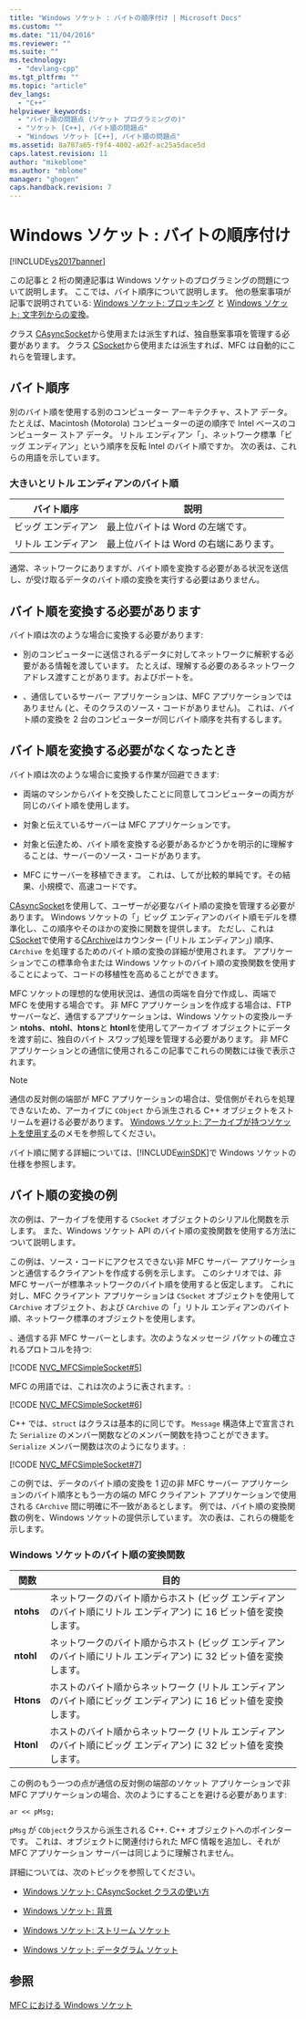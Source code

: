 ```yaml
---
title: "Windows ソケット : バイトの順序付け | Microsoft Docs"
ms.custom: ""
ms.date: "11/04/2016"
ms.reviewer: ""
ms.suite: ""
ms.technology: 
  - "devlang-cpp"
ms.tgt_pltfrm: ""
ms.topic: "article"
dev_langs: 
  - "C++"
helpviewer_keywords: 
  - "バイト順の問題点 (ソケット プログラミングの)"
  - "ソケット [C++], バイト順の問題点"
  - "Windows ソケット [C++], バイト順の問題点"
ms.assetid: 8a787a65-f9f4-4002-a02f-ac25a5dace5d
caps.latest.revision: 11
author: "mikeblome"
ms.author: "mblome"
manager: "ghogen"
caps.handback.revision: 7
---
```

# Windows ソケット : バイトの順序付け
[!INCLUDE[vs2017banner](../assembler/inline/includes/vs2017banner.md)]

この記事と 2 桁の関連記事は Windows ソケットのプログラミングの問題について説明します。  ここでは、バイト順序について説明します。  他の懸案事項が記事で説明されている: [Windows ソケット: ブロッキング](../Topic/Windows%20Sockets:%20Blocking.md) と [Windows ソケット: 文字列からの変換](../mfc/windows-sockets-converting-strings.md)。  
  
 クラス [CAsyncSocket](../Topic/CAsyncSocket%20Class.md)から使用または派生すれば、独自懸案事項を管理する必要があります。  クラス [CSocket](../mfc/reference/csocket-class.md)から使用または派生すれば、MFC は自動的にこれらを管理します。  
  
## バイト順序  
 別のバイト順を使用する別のコンピューター アーキテクチャ、ストア データ。  たとえば、Macintosh \(Motorola\) コンピューターの逆の順序で Intel ベースのコンピューター ストア データ。  リトル エンディアン「」、ネットワーク標準「ビッグ エンディアン」という順序を反転 Intel のバイト順ですか。  次の表は、これらの用語を示しています。  
  
### 大きいとリトル エンディアンのバイト順  
  
|バイト順序|説明|  
|-----------|--------|  
|ビッグ エンディアン|最上位バイトは Word の左端です。|  
|リトル エンディアン|最上位バイトは Word の右端にあります。|  
  
 通常、ネットワークにありますが、バイト順を変換する必要がある状況を送信し、が受け取るデータのバイト順の変換を実行する必要はありません。  
  
## バイト順を変換する必要があります  
 バイト順は次のような場合に変換する必要があります:  
  
-   別のコンピューターに送信されるデータに対してネットワークに解釈する必要がある情報を渡しています。  たとえば、理解する必要のあるネットワーク アドレス渡すことがあります。およびポートを。  
  
-   、通信しているサーバー アプリケーションは、MFC アプリケーションではありません \(と、そのクラスのソース・コードがありません\)。  これは、バイト順の変換を 2 台のコンピューターが同じバイト順序を共有するします。  
  
## バイト順を変換する必要がなくなったとき  
 バイト順は次のような場合に変換する作業が回避できます:  
  
-   両端のマシンからバイトを交換したことに同意してコンピューターの両方が同じのバイト順を使用します。  
  
-   対象と伝えているサーバーは MFC アプリケーションです。  
  
-   対象と伝達ため、バイト順を変換する必要があるかどうかを明示的に理解することは、サーバーのソース・コードがあります。  
  
-   MFC にサーバーを移植できます。  これは、してが比較的単純です。その結果、小規模で、高速コードです。  
  
 [CAsyncSocket](../Topic/CAsyncSocket%20Class.md)を使用して、ユーザーが必要なバイト順の変換を管理する必要があります。  Windows ソケットの「」ビッグ エンディアンのバイト順モデルを標準化し、この順序やそのほかの変換に関数を提供します。  ただし、これは [CSocket](../mfc/reference/csocket-class.md)で使用する[CArchive](../mfc/reference/carchive-class.md)はカウンター \(「リトル エンディアン」\) 順序、`CArchive` を処理するためのバイト順の変換の詳細が使用されます。  アプリケーションでこの標準命令または Windows ソケットのバイト順の変換関数を使用することによって、コードの移植性を高めることができます。  
  
 MFC ソケットの理想的な使用状況は、通信の両端を自分で作成し、両端で MFC を使用する場合です。  非 MFC アプリケーションを作成する場合は、FTP サーバーなど、通信するアプリケーションは、Windows ソケットの変換ルーチン **ntohs**、**ntohl**、**htons**と **htonl**を使用してアーカイブ オブジェクトにデータを渡す前に、独自のバイト スワップ処理を管理する必要があります。  非 MFC アプリケーションとの通信に使用されるこの記事でこれらの関数には後で表示されます。  
  
> [!NOTE]
>  通信の反対側の端部が MFC アプリケーションの場合は、受信側がそれらを処理できないため、アーカイブに `CObject` から派生される C\+\+ オブジェクトをストリームを避ける必要があります。  [Windows ソケット: アーカイブが持つソケットを使用する](../mfc/windows-sockets-using-sockets-with-archives.md)のメモを参照してください。  
  
 バイト順に関する詳細については、[!INCLUDE[winSDK](../atl/includes/winsdk_md.md)]で Windows ソケットの仕様を参照します。  
  
## バイト順の変換の例  
 次の例は、アーカイブを使用する `CSocket` オブジェクトのシリアル化関数を示します。  また、Windows ソケット API のバイト順の変換関数を使用する方法について説明します。  
  
 この例は、ソース・コードにアクセスできない非 MFC サーバー アプリケーションと通信するクライアントを作成する例を示します。  このシナリオでは、非 MFC サーバーが標準ネットワークのバイト順を使用すると仮定します。  これに対し、MFC クライアント アプリケーションは `CSocket` オブジェクトを使用して `CArchive` オブジェクト、および `CArchive` の「」リトル エンディアンのバイト順、ネットワーク標準のオブジェクトを使用します。  
  
 、通信する非 MFC サーバーとします。次のようなメッセージ パケットの確立されるプロトコルを持つ:  
  
 [!CODE [NVC_MFCSimpleSocket#5](../CodeSnippet/VS_Snippets_Cpp/NVC_MFCSimpleSocket#5)]  
  
 MFC の用語では、これは次のように表されます。:  
  
 [!CODE [NVC_MFCSimpleSocket#6](../CodeSnippet/VS_Snippets_Cpp/NVC_MFCSimpleSocket#6)]  
  
 C\+\+ では、`struct` はクラスは基本的に同じです。  `Message` 構造体上で宣言された `Serialize` のメンバー関数などのメンバー関数を持つことができます。  `Serialize` メンバー関数は次のようになります。:  
  
 [!CODE [NVC_MFCSimpleSocket#7](../CodeSnippet/VS_Snippets_Cpp/NVC_MFCSimpleSocket#7)]  
  
 この例では、データのバイト順の変換を 1 辺の非 MFC サーバー アプリケーションのバイト順序ともう一方の端の MFC クライアント アプリケーションで使用される `CArchive` 間に明確に不一致があるとします。  例では、バイト順の変換関数の例を、Windows ソケットの提供示しています。  次の表は、これらの機能を示します。  
  
### Windows ソケットのバイト順の変換関数  
  
|関数|目的|  
|--------|--------|  
|**ntohs**|ネットワークのバイト順からホスト \(ビッグ エンディアンのバイト順にリトル エンディアン\) に 16 ビット値を変換します。|  
|**ntohl**|ネットワークのバイト順からホスト \(ビッグ エンディアンのバイト順にリトル エンディアン\) に 32 ビット値を変換します。|  
|**Htons**|ホストのバイト順からネットワーク \(リトル エンディアンのバイト順にビッグ エンディアン\) に 16 ビット値を変換します。|  
|**Htonl**|ホストのバイト順からネットワーク \(リトル エンディアンのバイト順にビッグ エンディアン\) に 32 ビット値を変換します。|  
  
 この例のもう一つの点が通信の反対側の端部のソケット アプリケーションで非 MFC アプリケーションの場合、次のようにすることを避ける必要があります:  
  
 `ar << pMsg;`  
  
 `pMsg` が `CObject`クラスから派生される C\+\+. C\+\+ オブジェクトへのポインターです。  これは、オブジェクトに関連付けられた MFC 情報を追加し、それが MFC アプリケーション サーバーは同じように理解されません。  
  
 詳細については、次のトピックを参照してください。  
  
-   [Windows ソケット: CAsyncSocket クラスの使い方](../mfc/windows-sockets-using-class-casyncsocket.md)  
  
-   [Windows ソケット: 背景](../mfc/windows-sockets-background.md)  
  
-   [Windows ソケット: ストリーム ソケット](../mfc/windows-sockets-stream-sockets.md)  
  
-   [Windows ソケット: データグラム ソケット](../mfc/windows-sockets-datagram-sockets.md)  
  
## 参照  
 [MFC における Windows ソケット](../mfc/windows-sockets-in-mfc.md)